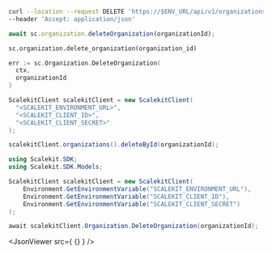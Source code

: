 <CodeWithHeader method="delete" endpoint="/api/v1/organizations">
<Tabs groupId="tech-stack" queryString>
<TabItem value="curl" label="cURL">

```bash showLineNumbers
curl --location --request DELETE 'https://$ENV_URL/api/v1/organizations/{id}' \
--header 'Accept: application/json'
```

</TabItem>
<TabItem value="nodejs" label="Node.js">

```js
await sc.organization.deleteOrganization(organizationId);
```

</TabItem>
<TabItem value="py" label="Python">

```python
sc.organization.delete_organization(organization_id)
```

</TabItem>
<TabItem value="golang" label="Go">

```go
err := sc.Organization.DeleteOrganization(
  ctx,
  organizationId
)
```

</TabItem>

<TabItem value="java" label="Java">

```java showLineNumbers
ScalekitClient scalekitClient = new ScalekitClient(
  "<SCALEKIT_ENVIRONMENT_URL>",
  "<SCALEKIT_CLIENT_ID>",
  "<SCALEKIT_CLIENT_SECRET>"
);

scalekitClient.organizations().deleteById(organizationId);
```

</TabItem>

<TabItem value="dotnet" label=".NET">

```csharp showLineNumbers
using Scalekit.SDK;
using Scalekit.SDK.Models;

ScalekitClient scalekitClient = new ScalekitClient(
    Environment.GetEnvironmentVariable("SCALEKIT_ENVIRONMENT_URL"),
    Environment.GetEnvironmentVariable("SCALEKIT_CLIENT_ID"),
    Environment.GetEnvironmentVariable("SCALEKIT_CLIENT_SECRET")
);

await scalekitClient.Organization.DeleteOrganization(organizationId);
```

</TabItem>

</Tabs>
</CodeWithHeader>
<CodeWithHeader title="Response">

<JsonViewer src={ {} } />

</CodeWithHeader>
